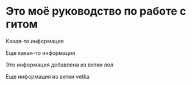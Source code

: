 # Это моё руководство по работе с гитом

Какая-то информация

Еще какая-то информация

Это информация добавлена из ветки лол

Еще информация из ветки vetka